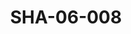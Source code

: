 ---
pid: SHA-06-008
title: SHA-06-008
language: en
original_label: 
rights: Sharhabil Ahmed
location_of_original: Sharhabil Ahmed
photographer_or_studio: 
scanned_from: photograph 12.1 by 18.3
_date: 1970s
location: Khartoum
description: Sharhabil Ahmed with government officials
additional_notes: 
permission_display: 'yes'
on_server: 'no'
on_website: 'no'
permalink: /photopages/en/SHA-06-008
layout: photo-page
---